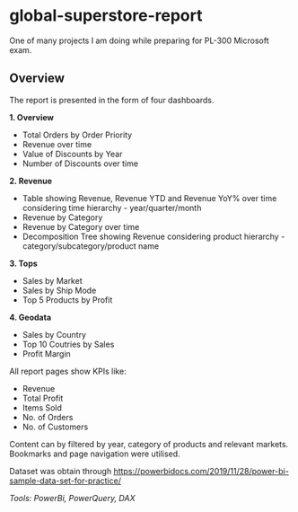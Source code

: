 # global-superstore-report
One of many projects I am doing while preparing for PL-300 Microsoft exam.

## Overview
The report is presented in the form of four dashboards.

**1. Overview**
* Total Orders by Order Priority
* Revenue over time
* Value of Discounts by Year
* Number of Discounts over time

**2. Revenue**
* Table showing Revenue, Revenue YTD and Revenue YoY% over time considering time hierarchy - year/quarter/month
* Revenue by Category
* Revenue by Category over time
* Decomposition Tree showing Revenue considering product hierarchy - category/subcategory/product name

**3. Tops**
* Sales by Market
* Sales by Ship Mode
* Top 5 Products by Profit

**4. Geodata**
* Sales by Country
* Top 10 Coutries by Sales
* Profit Margin

All report pages show KPIs like:
* Revenue
* Total Profit
* Items Sold
* No. of Orders
* No. of Customers

Content can by filtered by year, category of products and relevant markets. 
Bookmarks and page navigation were utilised.


Dataset was obtain through https://powerbidocs.com/2019/11/28/power-bi-sample-data-set-for-practice/

*Tools: PowerBi, PowerQuery, DAX*

